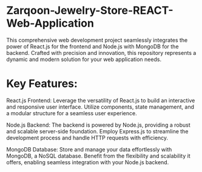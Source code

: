 # Zarqoon-Jewelry-Store-REACT-Web-Application
This comprehensive web development project seamlessly integrates the power of React.js for the frontend and Node.js with MongoDB for the backend. Crafted with precision and innovation, this repository represents a dynamic and modern solution for your web application needs.

# Key Features:

React.js Frontend: Leverage the versatility of React.js to build an interactive and responsive user interface. Utilize components, state management, and a modular structure for a seamless user experience.

Node.js Backend: The backend is powered by Node.js, providing a robust and scalable server-side foundation. Employ Express.js to streamline the development process and handle HTTP requests with efficiency.

MongoDB Database: Store and manage your data effortlessly with MongoDB, a NoSQL database. Benefit from the flexibility and scalability it offers, enabling seamless integration with your Node.js backend.
